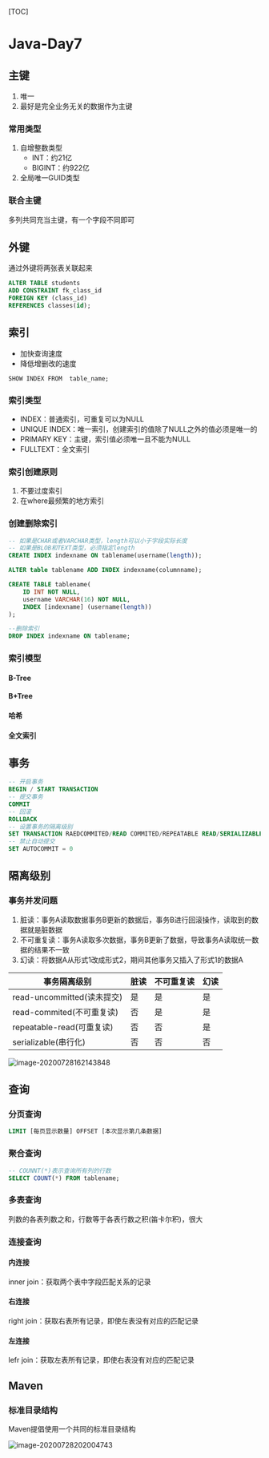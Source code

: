 [TOC]

# Java-Day7

## 主键

1. 唯一
2. 最好是完全业务无关的数据作为主键

### 常用类型

1. 自增整数类型
   * INT：约21亿
   * BIGINT：约922亿
2. 全局唯一GUID类型

### 联合主键

多列共同充当主键，有一个字段不同即可

## 外键

通过外键将两张表关联起来

```sql	
ALTER TABLE students
ADD CONSTRAINT fk_class_id
FOREIGN KEY (class_id)
REFERENCES classes(id);
```



## 索引

* 加快查询速度
* 降低增删改的速度

`SHOW INDEX FROM  table_name;`

### 索引类型

* INDEX：普通索引，可重复可以为NULL
* UNIQUE INDEX：唯一索引，创建索引的值除了NULL之外的值必须是唯一的
* PRIMARY KEY：主键，索引值必须唯一且不能为NULL
* FULLTEXT：全文索引

### 索引创建原则

1. 不要过度索引
2. 在where最频繁的地方索引

### 创建删除索引

```SQL
-- 如果是CHAR或者VARCHAR类型，length可以小于字段实际长度
-- 如果是BLOB和TEXT类型，必须指定length
CREATE INDEX indexname ON tablename(username(length));

ALTER table tablename ADD INDEX indexname(columnname);

CREATE TABLE tablename(
	ID INT NOT NULL,
    username VARCHAR(16) NOT NULL,
    INDEX [indexname] (username(length))
);

--删除索引
DROP INDEX indexname ON tablename;
```

### 索引模型

#### B-Tree



#### B+Tree

#### 哈希

#### 全文索引



## 事务

```sql
-- 开启事务
BEGIN / START TRANSACTION
-- 提交事务
COMMIT
-- 回滚
ROLLBACK
-- 设置事务的隔离级别
SET TRANSACTION RAEDCOMMITED/READ COMMITED/REPEATABLE READ/SERIALIZABLE
-- 禁止自动提交
SET AUTOCOMMIT = 0
```

## 隔离级别

### 事务并发问题

1. 脏读：事务A读取数据事务B更新的数据后，事务B进行回滚操作，读取到的数据就是脏数据
2. 不可重复读：事务A读取多次数据，事务B更新了数据，导致事务A读取统一数据的结果不一致
3. 幻读：将数据A从形式1改成形式2，期间其他事务又插入了形式1的数据A

| 事务隔离级别               | 脏读 | 不可重复读 | 幻读 |
| -------------------------- | ---- | ---------- | ---- |
| read-uncommitted(读未提交) | 是   | 是         | 是   |
| read-commited(不可重复读)  | 否   | 是         | 是   |
| repeatable-read(可重复读)  | 否   | 否         | 是   |
| serializable(串行化)       | 否   | 否         | 否   |

![image-20200728162143848](C:\Users\曹粤文\AppData\Roaming\Typora\typora-user-images\image-20200728162143848.png)

## 查询

### 分页查询

```SQL
LIMIT [每页显示数量] OFFSET [本次显示第几条数据]
```

### 聚合查询

```sql
-- COUNNT(*)表示查询所有列的行数
SELECT COUNT(*) FROM tablename;
```

### 多表查询

 列数的各表列数之和，行数等于各表行数之积(笛卡尔积)，很大

### 连接查询

#### 内连接

inner join：获取两个表中字段匹配关系的记录

#### 右连接

right join：获取右表所有记录，即使左表没有对应的匹配记录

#### 左连接

lefr join：获取左表所有记录，即使右表没有对应的匹配记录

## Maven

### 标准目录结构

Maven提倡使用一个共同的标准目录结构

![image-20200728202004743](C:\Users\曹粤文\AppData\Roaming\Typora\typora-user-images\image-20200728202004743.png)